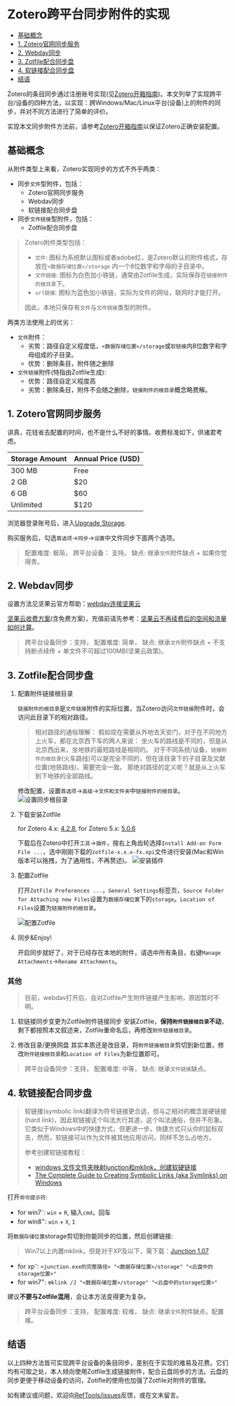 # Zotero跨平台同步附件的实现

<!-- @import "[TOC]" {cmd="toc" depthFrom=2 depthTo=2 orderedList=false} -->
<!-- code_chunk_output -->

* [基础概念](#基础概念)
* [1. Zotero官网同步服务](#1-zotero官网同步服务)
* [2. Webdav同步](#2-webdav同步)
* [3. Zotfile配合同步盘](#3-Zotfile配合同步盘)
* [4. 软链接配合同步盘](#4-软链接配合同步盘)
* [结语](#结语)

<!-- /code_chunk_output -->

Zotero的条目同步通过注册账号实现(见[Zotero开箱指南](startup.md))。本文列举了实现跨平台/设备的四种方法，以实现：跨Windows/Mac/Linux平台(设备)上的附件的同步，并对不同方法进行了简单的评价。

实现本文同步附件方法前，请参考[Zotero开箱指南](startup.md)以保证Zotero正确安装配置。

## 基础概念

从附件类型上来看，Zotero实现同步的方式不外乎两类：

* 同步`文件`型附件，包括：
  * Zotero官网同步服务
  * Webdav同步
  * 软链接配合同步盘
* 同步`文件链接`型附件，包括：
  * Zotfile配合同步盘

> Zotero附件类型包括：
> * `文件`: 图标为系统默认图标或者adobe红，是Zotero默认的附件格式，存放在`<数据存储位置>/storage` 内一个8位数字和字母的子目录中。
> * `文件链接`: 图标为白色加小铁链，通常由Zotfile生成，实际保存在`链接附件的根目录`下。
> * `url链接`: 图标为蓝色加小铁链，实际为文件的网址，联网时才能打开。
>
> 因此，本地只保存有`文件`与`文件链接`类型的附件。

两类方法使用上的优劣：

* `文件`附件：
  * 劣势：路径自定义程度低，`<数据存储位置>/storage`或`软链接`内8位数字和字母组成的子目录。
  * 优势：删除条目，附件随之删除
* `文件链接`附件(特指由Zotfile生成):
  * 优势：路径自定义程度高
  * 劣势：删除条目，附件不会随之删除，`链接附件的根目录`概念略费解。

## 1. Zotero官网同步服务

讲真，花钱省去配置的时间，也不是什么不好的事情。收费标准如下，供诸君考虑。

| Storage Amount | Annual Price (USD) |
|:--|:--|
| 300 MB | Free |
| 2 GB | $20 |
| 6 GB | $60 |
| Unlimited | $120 |

浏览器登录账号后，进入[Upgrade Storage](https://www.Zotero.org/settings/storage).

购买服务后，勾选`首选项`→`同步`→`设置`中文件同步下面两个选项。

> 配置难度: 极简，
> 跨平台设备： 支持。
> 缺点: 继承`文件`附件缺点 + 如果你觉得贵。

## 2. Webdav同步

设置方法见坚果云官方帮助：[webdav连接坚果云](http://help.jianguoyun.com/?p=3168)

[坚果云收费方案](https://www.jianguoyun.com/s/pricing)(含免费方案)，充值前请先参考：[坚果云不再续费后的空间和流量如何计算](http://www.jianguoyun.com/s/help/?p=1582)。

> 跨平台设备同步：支持，
> 配置难度: 简单，
> 缺点: 继承`文件`附件缺点 + 不支持断点续传 + 单文件不可超过100MB(坚果云政策)。

## 3. Zotfile配合同步盘

1. 配置附件链接根目录

    `链接附件的根目录`是`文件链接`附件的实际位置，当Zotero访问`文件链接`附件时，会访问此目录下的相对路径。

    > 相对路径的通俗理解：
    > 假如现在需要从外地去天安门，对于在不同地方上火车，都在北京西下车的两人来说：
    > 坐火车的路线是不同的，但是从北京西出来，坐地铁的最短路线是相同的。
    > 对于不同系统/设备，`链接附件的根目录`(火车路线)可以是完全不同的，但在该目录下的子目录及文献位置(地铁路线)，需要完全一致。
    > 那绝对路径的定义呢？就是从上火车到下地铁的全部路线。

    修改配置，设置`首选项`→`高级`→`文件和文件夹`中`链接附件的根目录`。
    ![设置同步根目录](figs/sync_root_folder.png)

1. 下载安装Zotfile

    for Zotero 4.x: [4.2.8](https://addons.mozilla.org/firefox/downloads/latest/zotfile/type:attachment/addon-284723-latest.xpi), for Zotero 5.x: [5.0.6](https://github.com/jlegewie/zotfile/releases/download/v5.0.4/zotfile-5.0.6-fx.xpi)

    下载后在Zotero中打开`工具`→`插件`，按右上角齿轮选择`Install Add-on Form File ...`，选中刚刚下载的`zotfile-x.x.x-fx.xpi`文件进行安装(Mac和Win版本可以拖拽，为了通用性，不再赘述)。
    ![安装插件](figs/install_plugin.png)

1. 配置Zotfile

    打开`ZotFile Preferences ...`，`General Settings`标签页，`Source Folder for Attaching new Files`设置为`数据存储位置`下的`storage`。`Location of Files`设置为`链接附件的根目录`。

    ![配置Zotfile](figs/zotfile_settings.png)

1. 同步\&Enjoy!

    开启同步就好了，对于已经存在本地的附件，请选中所有条目，右键`Manage Attachments`→`Rename Attachments`。

### 其他

> 目前，webdav打开后，会对Zotfile产生附件链接产生影响，原因暂时不明。

1. 软链接同步变更为Zotfile附件链接同步
  安装Zotfile，**保持`附件链接根目录`不动**，剩下都按照本文叙述来，Zotfile重命名后，再修改`附件链接根目录`。

1. 修改目录/更换网盘
  其实本质还是改目录，将`附件链接根目录`剪切到新位置，修改`附件链接根目录`和`Location of Files`为新位置即可。

> 跨平台设备同步：支持，
> 配置难度: 中等，
> 缺点: 继承`文件链接`缺点。

## 4. 软链接配合同步盘

> 软链接(symbolic link)翻译为符号链接更合适，但与之相对的概念是硬链接(hard link)，因此软链接这个叫法大行其道，这个叫法通俗，但并不形象。
> 它类似于Windows中的快捷方式，但更进一步。快捷方式只认你的鼠标双击，然而，软链接可以作为文件被其他应用访问，同样不怎么占地方。
>
> 参考创建软链接教程：
> * [windows 文件文件夹映射junction和mklink，创建软硬链接](http://www.codes51.com/article/detail_223538.html)
> * [The Complete Guide to Creating Symbolic Links (aka Symlinks) on Windows](https://www.howtogeek.com/howto/16226/complete-guide-to-symbolic-links-symlinks-on-windows-or-linux/)

打开`命令提示符`:

* for win7<sup>-</sup>: `win` + `R`, 输入`cmd`，回车
* for win8<sup>+</sup>: `win` + `X`, `I`

将`数据存储位置`storage剪切到你能同步的位置，然后创建链接:
> Win7以上内置mklink，但是对于XP及以下，需下载：[Junction 1.07](https://docs.microsoft.com/zh-cn/sysinternals/downloads/junction)

* for xp<sup>-</sup>: `<junction.exe的完整路径> "<数据存储位置>/storage" "<云盘中的storage位置>"`
* for win7<sup>+</sup>: `mklink /J "<数据存储位置>/storage" "<云盘中的storage位置>"`

建议**不要与Zotfile混用**，会让本方法变得更为复杂。

> 跨平台设备同步：支持，
> 配置难度: 较难，
> 缺点: 继承`文件`附件缺点，配置难。

## 结语

以上四种方法皆可实现跨平台设备的条目同步，差别在于实现的难易及花费。它们均有可取之处，本人倾向使用Zotfile生成链接附件，配合云盘同步的方法。云盘的同步更便于移动设备的访问，Zotifle的使用也加强了Zotfile对附件的管理。

如有建议或问题，欢迎向[RefTools/issues](https://github.com/specter119/RefTools/issues)反馈，或在文末留言。